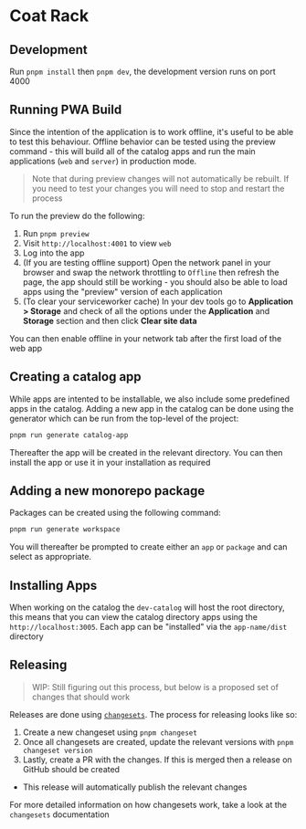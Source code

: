 # Coat Rack

## Development

Run `pnpm install` then `pnpm dev`, the development version runs on port 4000

## Running PWA Build

Since the intention of the application is to work offline, it's useful to be able to test this behaviour. Offline behavior can be tested using the preview command - this will build all of the catalog apps and run the main applications (`web` and `server`) in production mode.

> Note that during preview changes will not automatically be rebuilt. If you need to test your changes you will need to stop and restart the process

To run the preview do the following:

1. Run `pnpm preview`
2. Visit `http://localhost:4001` to view `web`
3. Log into the app
4. (If you are testing offline support) Open the network panel in your browser and swap the network throttling to `Offline` then refresh the page, the app should still be working - you should also be able to load apps using the "preview" version of each application
5. (To clear your serviceworker cache) In your dev tools go to **Application > Storage** and check of all the options under the **Application** and **Storage** section and then click **Clear site data**

You can then enable offline in your network tab after the first load of the web app

## Creating a catalog app

While apps are intented to be installable, we also include some predefined apps in the catalog. Adding a new app in the catalog can be done using the generator which can be run from the top-level of the project:

```sh
pnpm run generate catalog-app
```

Thereafter the app will be created in the relevant directory. You can then install the app or use it in your installation as required

## Adding a new monorepo package

Packages can be created using the following command:

```sh
pnpm run generate workspace
```

You will thereafter be prompted to create either an `app` or `package` and can select as appropriate.

## Installing Apps

When working on the catalog the `dev-catalog` will host the root directory, this means that you can view the catalog directory apps using the `http://localhost:3005`. Each app can be "installed" via the `app-name/dist` directory

## Releasing

> WIP: Still figuring out this process, but below is a proposed set of changes that should work

Releases are done using [`changesets`](https://github.com/changesets/changesets). The process for releasing looks like so:

1. Create a new changeset using `pnpm changeset`
2. Once all changesets are created, update the relevant versions with `pnpm changeset version`
3. Lastly, create a PR with the changes. If this is merged then a release on GitHub should be created
  -  This release will automatically publish the relevant changes

For more detailed information on how changesets work, take a look at the `changesets` documentation
